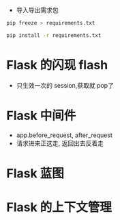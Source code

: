 - 导入导出需求包

```bash
pip freeze > requirements.txt
```

```bash
pip install -r requirements.txt
```

# Flask 的闪现 flash

- 只生效一次的 session,获取就 pop了

# Flask 中间件

- app.before_request, after_request
- 请求进来正这走, 返回出去反着走

# Flask 蓝图

# Flask 的上下文管理
